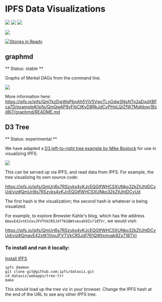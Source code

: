 # IPFS Data Visualizations

[![](https://img.shields.io/badge/made%20by-Protocol%20Labs-blue.svg?style=flat-square)](http://ipn.io)
[![](https://img.shields.io/badge/project-IPFS-blue.svg?style=flat-square)](http://ipfs.io/)
[![](https://img.shields.io/badge/freejs-%23ipfs-blue.svg?style=flat-square)](http://webchat.freenode.net/?channels=%23ipfs)

![](https://cdn.rawgit.com/jbenet/contribute-ipfs-gif/master/img/contribute.gif)

[![Stories in Ready](https://badge.waffle.io/ipfs/dataviz.svg?label=ready&title=Ready)](http://waffle.io/ipfs/dataviz)


## graphmd

** Status: stable **

Graphs of Merkel DAGs from the command line.

![](https://ipfs.io/ipfs/QmbefthRKDReojALJi8nGPwvUVPqe1aXdoD9ysX44aUfvG/graph.png)

More information here: https://ipfs.io/ipfs/QmTkzDwWqPbnAh5YiV5VwcTLnGdwSNsNTn2aDxdXBFca7D/example#/ipfs/QmQwAP9vFjbCtKvD8RkJdCvPHqLQjZfW7Mqbbqx18zd8j7/graphmd/README.md


## D3 Tree

** Status: experimental **

We have adapted a [D3 left-to-right tree example by Mike Bostock](http://mbostock.github.io/d3/talk/20111018/tree.html) for use in visualizing IPFS.

![](https://cdn.rawgit.com/ipfs/dataviz/6021cea7e49224b1bab784ce04e6ef7019be625b/webapps/tree-ltr/doc/ipfs-core.png)

This can be served up via IPFS, and read data from IPFS.  For example,
the tree visualizing its own source code:

https://ipfs.io/ipfs/QmUri6s7RSzyks4yKJcEQGtfWHCSXUNko32kZtUhtDCyUd/viz#QmUri6s7RSzyks4yKJcEQGtfWHCSXUNko32kZtUhtDCyUd

The first hash is the visualization; the second hash is whatever is being visualized.

For example, to explore Brewster Kahle's blog, which has the address
`QmavE42xtK1VovJFVTVkCR5Jdf761QWtxmvak9Zx718TVr`, we would visit:

https://ipfs.io/ipfs/QmUri6s7RSzyks4yKJcEQGtfWHCSXUNko32kZtUhtDCyUd/viz#QmavE42xtK1VovJFVTVkCR5Jdf761QWtxmvak9Zx718TVr

### To install and run it locally:

[Install IPFS](https://ipfs.io/docs/install/)

```
ipfs daemon
git clone git@github.com:ipfs/dataviz.git
cd dataviz/webapps/tree-ltr
make
```

This should load up the tree viz in your browser.
Change the IPFS hash at the end of the URL to see any other IPFS tree.
